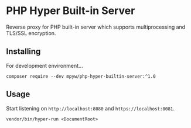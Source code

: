 # PHP Hyper Built-in Server

Reverse proxy for PHP built-in server which supports multiprocessing and TLS/SSL encryption.

## Installing

For development environment...

```
composer require --dev mpyw/php-hyper-builtin-server:^1.0
```

## Usage

Start listening on `http://localhost:8080` and `https://localhost:8081`.

```
vendor/bin/hyper-run <DocumentRoot>
```
